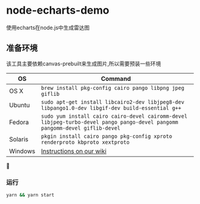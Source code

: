 # node-echarts-demo
使用echarts在node.js中生成雷达图

## 准备环境
该工具主要依赖canvas-prebuilt来生成图片,所以需要预装一些环境

OS | Command
----- | -----
OS X | `brew install pkg-config cairo pango libpng jpeg giflib`
Ubuntu | `sudo apt-get install libcairo2-dev libjpeg8-dev libpango1.0-dev libgif-dev build-essential g++`
Fedora | `sudo yum install cairo cairo-devel cairomm-devel libjpeg-turbo-devel pango pango-devel pangomm pangomm-devel giflib-devel`
Solaris | `pkgin install cairo pango pkg-config xproto renderproto kbproto xextproto`
Windows | [Instructions on our wiki](https://github.com/Automattic/node-canvas/wiki/Installation---Windows)

### 运行
```sh
yarn && yarn start
```